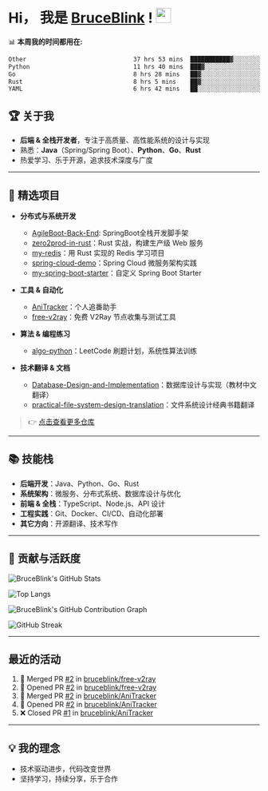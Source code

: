 # Hi， 我是 [BruceBlink]("https://github.com/bruceblink") ! <img src="https://media.giphy.com/media/hvRJCLFzcasrR4ia7z/giphy.gif" width="30">

📊 **本周我的时间都用在:**
<!--START_SECTION:waka-->

```txt
Other                              37 hrs 53 mins  ███████████▓░░░░░░░░░░░░░   46.89 %
Python                             11 hrs 40 mins  ███▓░░░░░░░░░░░░░░░░░░░░░   14.44 %
Go                                 8 hrs 28 mins   ██▓░░░░░░░░░░░░░░░░░░░░░░   10.49 %
Rust                               8 hrs 5 mins    ██▓░░░░░░░░░░░░░░░░░░░░░░   10.02 %
YAML                               6 hrs 42 mins   ██░░░░░░░░░░░░░░░░░░░░░░░   08.30 %
```

<!--END_SECTION:waka-->

## 🏆 关于我

- **后端 & 全栈开发者**，专注于高质量、高性能系统的设计与实现
- 熟悉：**Java**（Spring/Spring Boot）、**Python**、**Go**、**Rust**
- 热爱学习、乐于开源，追求技术深度与广度


---

## 🚀 精选项目

- **分布式与系统开发**
  - [AgileBoot-Back-End](https://github.com/bruceblink/AgileBoot-Back-End): SpringBoot全栈开发脚手架
  - [zero2prod-in-rust](https://github.com/bruceblink/zero2prod-in-rust)：Rust 实战，构建生产级 Web 服务
  - [my-redis](https://github.com/bruceblink/my-redis)：用 Rust 实现的 Redis 学习项目
  - [spring-cloud-demo](https://github.com/bruceblink/spring-cloud-demo)：Spring Cloud 微服务架构实践
  - [my-spring-boot-starter](https://github.com/bruceblink/my-spring-boot-starter)：自定义 Spring Boot Starter

- **工具 & 自动化**
  - [AniTracker](https://github.com/bruceblink/anitracker)：个人追番助手
  - [free-v2ray](https://github.com/bruceblink/free-v2ray)：免费 V2Ray 节点收集与测试工具

- **算法 & 编程练习**
  - [algo-python](https://github.com/bruceblink/algo-python)：LeetCode 刷题计划，系统性算法训练

- **技术翻译 & 文档**
  - [Database-Design-and-Implementation](https://github.com/bruceblink/Database-Design-and-Implementation)：数据库设计与实现（教材中文翻译）
  - [practical-file-system-design-translation](https://github.com/bruceblink/practical-file-system-design-translation)：文件系统设计经典书籍翻译

> 👉 [点击查看更多仓库](https://github.com/bruceblink?tab=repositories)

---

## 📚 技能栈

- **后端开发**：Java、Python、Go、Rust
- **系统架构**：微服务、分布式系统、数据库设计与优化
- **前端 & 全栈**：TypeScript、Node.js、API 设计
- **工程实践**：Git、Docker、CI/CD、自动化部署
- **其它方向**：开源翻译、技术写作

---

## 🎯 贡献与活跃度

<!-- 统计与活跃度展示 -->

![BruceBlink's GitHub Stats](https://github-readme-stats.vercel.app/api?username=bruceblink&show_icons=true&theme=radical)

![Top Langs](https://github-readme-stats.vercel.app/api/top-langs/?username=bruceblink&layout=compact&theme=radical)

![BruceBlink's GitHub Contribution Graph](https://github-readme-activity-graph.vercel.app/graph?username=bruceblink&theme=radical)

![GitHub Streak](https://github-readme-streak-stats-nfv4.vercel.app?user=bruceblink&theme=dark&hide_border=true&border_radius=4.1&locale=zh_Hans)

---

## 最近的活动

<!--START_SECTION:activity-->
1. 🎉 Merged PR [#2](https://github.com/bruceblink/free-v2ray/pull/2) in [bruceblink/free-v2ray](https://github.com/bruceblink/free-v2ray)
2. 💪 Opened PR [#2](https://github.com/bruceblink/free-v2ray/pull/2) in [bruceblink/free-v2ray](https://github.com/bruceblink/free-v2ray)
3. 🎉 Merged PR [#2](https://github.com/bruceblink/AniTracker/pull/2) in [bruceblink/AniTracker](https://github.com/bruceblink/AniTracker)
4. 💪 Opened PR [#2](https://github.com/bruceblink/AniTracker/pull/2) in [bruceblink/AniTracker](https://github.com/bruceblink/AniTracker)
5. ❌ Closed PR [#1](https://github.com/bruceblink/AniTracker/pull/1) in [bruceblink/AniTracker](https://github.com/bruceblink/AniTracker)
<!--END_SECTION:activity-->
---

## 💡 我的理念

- 技术驱动进步，代码改变世界
- 坚持学习，持续分享，乐于合作
